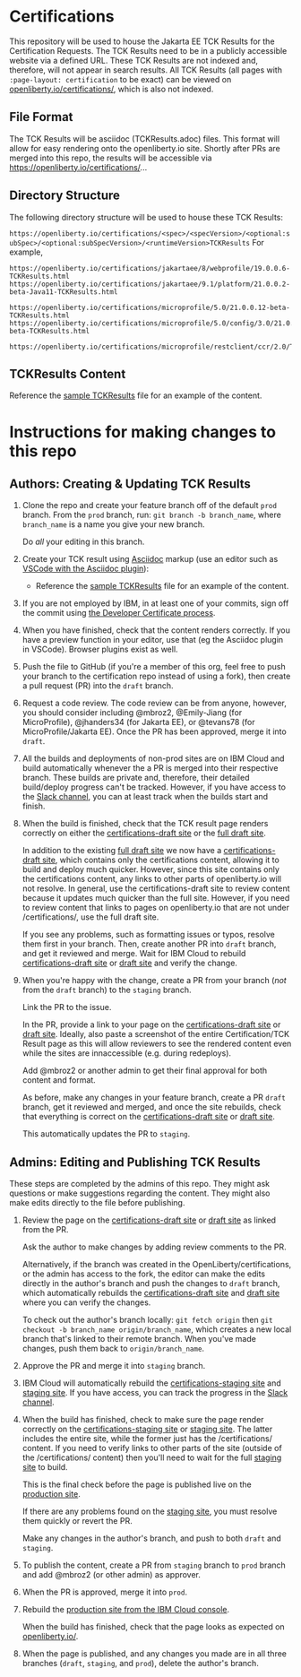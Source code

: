 # Certifications
This repository will be used to house the Jakarta EE TCK Results for the Certification Requests.
The TCK Results need to be in a publicly accessible website via a defined URL.
These TCK Results are not indexed and, therefore, will not appear in search results.
All TCK Results (all pages with `:page-layout: certification` to be exact) can be viewed on [openliberty.io/certifications/](https://openliberty.io/certifications/), which is also not indexed.

## File Format
The TCK Results will be asciidoc (<runtimeVersion>TCKResults.adoc) files.
This format will allow for easy rendering onto the openliberty.io site.
Shortly after PRs are merged into this repo, the results will be accessible via https://openliberty.io/certifications/...

## Directory Structure
The following directory structure will be used to house these TCK Results:

```https://openliberty.io/certifications/<spec>/<specVersion>/<optional:subSpec>/<optional:subSpecVersion>/<runtimeVersion>TCKResults```
For example,
```
https://openliberty.io/certifications/jakartaee/8/webprofile/19.0.0.6-TCKResults.html
https://openliberty.io/certifications/jakartaee/9.1/platform/21.0.0.2-beta-Java11-TCKResults.html

https://openliberty.io/certifications/microprofile/5.0/21.0.0.12-beta-TCKResults.html
https://openliberty.io/certifications/microprofile/5.0/config/3.0/21.0.0.12-beta-TCKResults.html

https://openliberty.io/certifications/microprofile/restclient/ccr/2.0/TCKResults.html
```
## TCKResults Content
Reference the [sample TCKResults](./TCKResults.adoc) file for an example of the content.

# Instructions for making changes to this repo

## Authors: Creating & Updating TCK Results
1. Clone the repo and create your feature branch off of the default `prod` branch. From the `prod` branch, run: `git branch -b branch_name`, where `branch_name` is a name you give your new branch.

    Do _all_ your editing in this branch.

2. Create your TCK result using [Asciidoc](https://asciidoctor.org/docs/asciidoc-syntax-quick-reference/) markup (use an editor such as [VSCode with the Asciidoc plugin](https://marketplace.visualstudio.com/items?itemName=joaompinto.asciidoctor-vscode)):

    * Reference the [sample TCKResults](./TCKResults.adoc) file for an example of the content.

3. If you are not employed by IBM, in at least one of your commits, sign off the commit using [the Developer Certificate process](./CONTRIBUTING.md).

4. When you have finished, check that the content renders correctly. If you have a preview function in your editor, use that (eg the Asciidoc plugin in VSCode).  Browser plugins exist as well.

5. Push the file to GitHub (if you're a member of this org, feel free to push your branch to the certification repo instead of using a fork), then create a pull request (PR) into the `draft` branch.

6. Request a code review.  The code review can be from anyone, however, you should consider including @mbroz2, @Emily-Jiang (for MicroProfile), @jhanders34 (for Jakarta EE), or @tevans78 (for MicroProfile/Jakarta EE).  Once the PR has been approved, merge it into `draft`.

6. All the builds and deployments of non-prod sites are on IBM Cloud and build automatically whenever the a PR is merged into their respective branch. These builds are private and, therefore, their detailed build/deploy progress can't be tracked. However, if you have access to the [Slack channel](https://app.slack.com/client/T15GKHBT4/C01G7N292RH), you can at least track when the builds start and finish.  

7. When the build is finished, check that the TCK result page renders correctly on either the [certifications-draft site](https://certifications-draft-openlibertyio.mybluemix.net/certifications) or the [full draft site](https://draft-openlibertyio.mybluemix.net/certifications).  

   In addition to the existing [full draft site](https://draft-openlibertyio.mybluemix.net/certifications) we now have a [certifications-draft site](https://certifications-draft-openlibertyio.mybluemix.net/certifications), which contains only the certifications content, allowing it to build and deploy much quicker. However, since this site contains only the certifications content, any links to other parts of openliberty.io will not resolve. In general, use the certifications-draft site to review content because it updates much quicker than the full site. However, if you need to review content that links to pages on openliberty.io that are not under /certifications/, use the full draft site.

   If you see any problems, such as formatting issues or typos, resolve them first in your branch. Then, create another PR into `draft` branch, and get it reviewed and merge. Wait for IBM Cloud to rebuild [certifications-draft site](https://certifications-draft-openlibertyio.mybluemix.net/certifications) or [draft site](https://draft-openlibertyio.mybluemix.net/certifications) and verify the change.

8. When you're happy with the change, create a PR from your branch (_not_ from the `draft` branch) to the `staging` branch.

   Link the PR to the issue.
 
   In the PR, provide a link to your page on the [certifications-draft site](https://certifications-draft-openlibertyio.mybluemix.net/certifications) or [draft site](https://draft-openlibertyio.mybluemix.net/certifications). Ideally, also paste a screenshot of the entire Certification/TCK Result page as this will allow reviewers to see the rendered content even while the sites are innaccessible (e.g. during redeploys).
   
   Add @mbroz2 or another admin to get their final approval for both content and format.
   
   As before, make any changes in your feature branch, create a PR `draft` branch, get it reviewed and merged, and once the site rebuilds, check that everything is correct on the [certifications-draft site](https://certifications-draft-openlibertyio.mybluemix.net/certifications) or [draft site](https://draft-openlibertyio.mybluemix.net/certifications).

   This automatically updates the PR to `staging`.
   
## Admins: Editing and Publishing TCK Results
These steps are completed by the admins of this repo. They might ask questions or make suggestions regarding the content. They might also make edits directly to the file before publishing.

1. Review the page on the [certifications-draft site](https://certifications-draft-openlibertyio.mybluemix.net/certifications) or [draft site](https://draft-openlibertyio.mybluemix.net/certifications) as linked from the PR.

   Ask the author to make changes by adding review comments to the PR.

   Alternatively, if the branch was created in the OpenLiberty/certifications, or the admin has access to the fork, the editor can make the edits directly in the author's branch and push the changes to `draft` branch, which automatically rebuilds the [certifications-draft site](https://certifications-draft-openlibertyio.mybluemix.net/certifications) and [draft site](https://draft-openlibertyio.mybluemix.net/certifications) where you can verify the changes.
   
   To check out the author's branch locally: `git fetch origin` then `git checkout -b branch_name origin/branch_name`, which creates a new local branch that's linked to their remote branch. When you've made changes, push them back to `origin/branch_name`.
   
2. Approve the PR and merge it into `staging` branch.

4. IBM Cloud will automatically rebuild the [certifications-staging site](https://certifications-staging-openlibertyio.mybluemix.net/certifications) and [staging site](https://staging-openlibertyio.mybluemix.net/certifications). If you have access, you can track the progress in the [Slack channel](https://app.slack.com/client/T15GKHBT4/C01G7N292RH).  

5. When the build has finished, check to make sure the page render correctly on the [certifications-staging site](https://certifications-staging-openlibertyio.mybluemix.net/certifications) or [staging site](https://staging-openlibertyio.mybluemix.net/certifications). The latter includes the entire site, while the former just has the /certifications/ content.  If you need to verify links to other parts of the site (outside of the /certifications/ content) then you'll need to wait for the full [staging site](https://staging-openlibertyio.mybluemix.net/) to build.  

   This is the final check before the page is published live on the [production site](https://openliberty.io/).

   If there are any problems found on the [staging site](https://staging-openlibertyio.mybluemix.net/), you must resolve them quickly or revert the PR.
   
   Make any changes in the author's branch, and push to both `draft` and `staging`.
   
6. To publish the content, create a PR from `staging` branch to `prod` branch and add @mbroz2 (or other admin) as approver.

7. When the PR is approved, merge it into `prod`.

12. Rebuild the [production site from the IBM Cloud console](https://console.bluemix.net/devops/pipelines/fcc7c3e9-9c40-4a58-8a7f-09c08413ab7d?env_id=ibm:yp:us-south).

    When the build has finished, check that the page looks as expected on [openliberty.io/](https://openliberty.io/).

13. When the page is published, and any changes you made are in all three branches (`draft`, `staging`, and `prod`), delete the author's branch.
